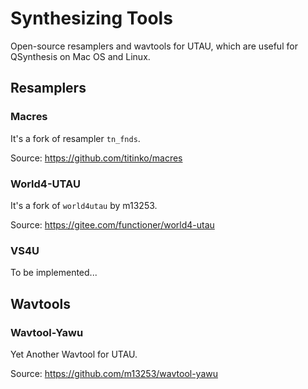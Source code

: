 # Synthesizing Tools

Open-source resamplers and wavtools for UTAU, which are useful for QSynthesis on Mac OS and Linux.

## Resamplers

### Macres

It's a fork of resampler `tn_fnds`.

Source: https://github.com/titinko/macres


### World4-UTAU

It's a fork of `world4utau` by m13253.

Source: https://gitee.com/functioner/world4-utau

### VS4U

To be implemented...

## Wavtools

### Wavtool-Yawu

Yet Another Wavtool for UTAU.

Source: https://github.com/m13253/wavtool-yawu
